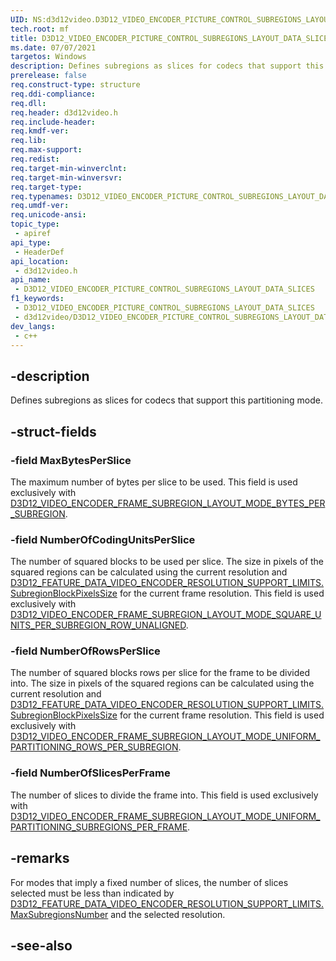 ```yaml
---
UID: NS:d3d12video.D3D12_VIDEO_ENCODER_PICTURE_CONTROL_SUBREGIONS_LAYOUT_DATA_SLICES
tech.root: mf
title: D3D12_VIDEO_ENCODER_PICTURE_CONTROL_SUBREGIONS_LAYOUT_DATA_SLICES
ms.date: 07/07/2021
targetos: Windows
description: Defines subregions as slices for codecs that support this partitioning mode.
prerelease: false
req.construct-type: structure
req.ddi-compliance: 
req.dll: 
req.header: d3d12video.h
req.include-header: 
req.kmdf-ver: 
req.lib: 
req.max-support: 
req.redist: 
req.target-min-winverclnt: 
req.target-min-winversvr: 
req.target-type: 
req.typenames: D3D12_VIDEO_ENCODER_PICTURE_CONTROL_SUBREGIONS_LAYOUT_DATA_SLICES
req.umdf-ver: 
req.unicode-ansi: 
topic_type:
 - apiref
api_type:
 - HeaderDef
api_location:
 - d3d12video.h
api_name:
 - D3D12_VIDEO_ENCODER_PICTURE_CONTROL_SUBREGIONS_LAYOUT_DATA_SLICES
f1_keywords:
 - D3D12_VIDEO_ENCODER_PICTURE_CONTROL_SUBREGIONS_LAYOUT_DATA_SLICES
 - d3d12video/D3D12_VIDEO_ENCODER_PICTURE_CONTROL_SUBREGIONS_LAYOUT_DATA_SLICES
dev_langs:
 - c++
---
```


## -description

Defines subregions as slices for codecs that support this partitioning mode.

## -struct-fields

### -field MaxBytesPerSlice

The maximum number of bytes per slice to be used. This field is used exclusively with [D3D12_VIDEO_ENCODER_FRAME_SUBREGION_LAYOUT_MODE_BYTES_PER_SUBREGION](ne-d3d12video-d3d12_video_encoder_frame_subregion_layout_mode.md).

### -field NumberOfCodingUnitsPerSlice

The number of squared blocks to be used per slice. The size in pixels of the squared regions can be calculated using the current resolution and [D3D12_FEATURE_DATA_VIDEO_ENCODER_RESOLUTION_SUPPORT_LIMITS.SubregionBlockPixelsSize](ns-d3d12video-d3d12_feature_data_video_encoder_resolution_support_limits.md) for the current frame resolution. This field is used exclusively with [D3D12_VIDEO_ENCODER_FRAME_SUBREGION_LAYOUT_MODE_SQUARE_UNITS_PER_SUBREGION_ROW_UNALIGNED](ne-d3d12video-d3d12_video_encoder_frame_subregion_layout_mode.md).

### -field NumberOfRowsPerSlice

The number of squared blocks rows per slice for the frame to be divided into. The size in pixels of the squared regions can be calculated using the current resolution and [D3D12_FEATURE_DATA_VIDEO_ENCODER_RESOLUTION_SUPPORT_LIMITS.SubregionBlockPixelsSize](ns-d3d12video-d3d12_feature_data_video_encoder_resolution_support_limits.md) for the current frame resolution. This field is used exclusively with [D3D12_VIDEO_ENCODER_FRAME_SUBREGION_LAYOUT_MODE_UNIFORM_PARTITIONING_ROWS_PER_SUBREGION](ne-d3d12video-d3d12_video_encoder_frame_subregion_layout_mode.md).

### -field NumberOfSlicesPerFrame


The number of slices to divide the frame into. This field is used exclusively with [D3D12_VIDEO_ENCODER_FRAME_SUBREGION_LAYOUT_MODE_UNIFORM_PARTITIONING_SUBREGIONS_PER_FRAME](ne-d3d12video-d3d12_video_encoder_frame_subregion_layout_mode.md).

## -remarks

For modes that imply a fixed number of slices, the number of slices selected must be less than indicated by [D3D12_FEATURE_DATA_VIDEO_ENCODER_RESOLUTION_SUPPORT_LIMITS.MaxSubregionsNumber](ns-d3d12video-d3d12_feature_data_video_encoder_resolution_support_limits.md) and the selected resolution.

## -see-also

